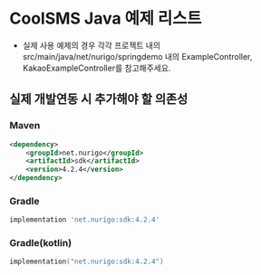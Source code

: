 # CoolSMS Java 예제 리스트

* 실제 사용 예제의 경우 각각 프로젝트 내의 src/main/java/net/nurigo/springdemo 내의 ExampleController, KakaoExampleController를 참고해주세요.

## 실제 개발연동 시 추가해야 할 의존성  

### Maven
```xml
<dependency>
    <groupId>net.nurigo</groupId>
    <artifactId>sdk</artifactId>
    <version>4.2.4</version>
</dependency>
```

### Gradle
```groovy
implementation 'net.nurigo:sdk:4.2.4'
```

### Gradle(kotlin)
```kotlin
implementation("net.nurigo:sdk:4.2.4")
```
